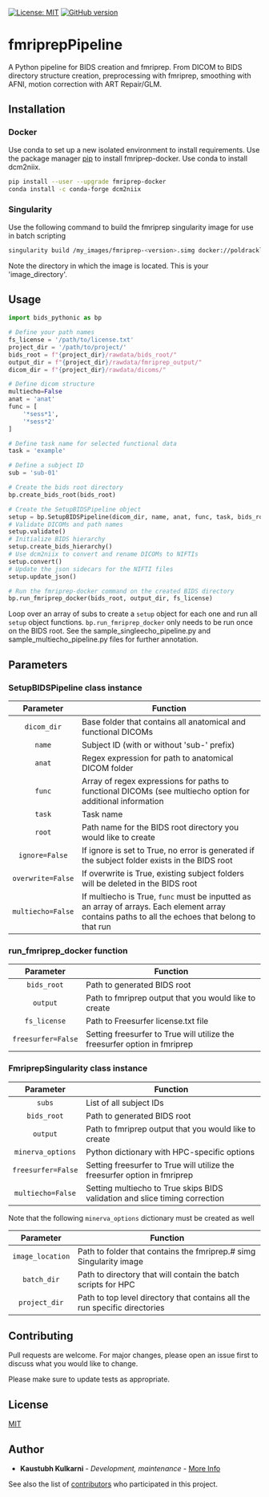 [![License: MIT](https://img.shields.io/badge/License-MIT-yellow.svg)](https://opensource.org/licenses/MIT)
[![GitHub version](https://badge.fury.io/gh/kulkarnik%2FfmriprepPipeline.svg)](https://badge.fury.io/gh/kulkarnik%2FfmriprepPipeline)

# fmriprepPipeline

A Python pipeline for BIDS creation and fmriprep.
From DICOM to BIDS directory structure creation, preprocessing with fmriprep, smoothing with AFNI, motion correction with ART Repair/GLM.

## Installation

### Docker

Use conda to set up a new isolated environment to install requirements.
Use the package manager [pip](https://pip.pypa.io/en/stable/) to install fmriprep-docker.
Use conda to install dcm2niix.

```bash
pip install --user --upgrade fmriprep-docker
conda install -c conda-forge dcm2niix
```

### Singularity

Use the following command to build the fmriprep singularity image for use in batch scripting

```bash
singularity build /my_images/fmriprep-<version>.simg docker://poldracklab/fmriprep:<version>
```

Note the directory in which the image is located. This is your 'image_directory'.

## Usage

```python
import bids_pythonic as bp

# Define your path names
fs_license = '/path/to/license.txt'
project_dir = '/path/to/project/'
bids_root = f"{project_dir}/rawdata/bids_root/"
output_dir = f"{project_dir}/rawdata/fmriprep_output/"
dicom_dir = f"{project_dir}/rawdata/dicoms/"

# Define dicom structure
multiecho=False
anat = 'anat'
func = [ 
    '*sess*1',
    '*sess*2'
]

# Define task name for selected functional data
task = 'example'

# Define a subject ID
sub = 'sub-01'

# Create the bids root directory
bp.create_bids_root(bids_root)

# Create the SetupBIDSPipeline object
setup = bp.SetupBIDSPipeline(dicom_dir, name, anat, func, task, bids_root, ignore=True)
# Validate DICOMs and path names
setup.validate()
# Initialize BIDS hierarchy
setup.create_bids_hierarchy()
# Use dcm2niix to convert and rename DICOMs to NIFTIs
setup.convert()
# Update the json sidecars for the NIFTI files
setup.update_json()

# Run the fmriprep-docker command on the created BIDS directory
bp.run_fmriprep_docker(bids_root, output_dir, fs_license)
```

Loop over an array of subs to create a `setup` object for each one and run all `setup` object functions. 
`bp.run_fmriprep_docker` only needs to be run once on the BIDS root.
See the sample_singleecho_pipeline.py and sample_multiecho_pipeline.py files for further annotation.

## Parameters

### SetupBIDSPipeline class instance

| Parameter | Function |
| :----: | --- |
| `dicom_dir` | Base folder that contains all anatomical and functional DICOMs |
| `name` | Subject ID (with or without 'sub-' prefix) |
| `anat` | Regex expression for path to anatomical DICOM folder |
| `func` | Array of regex expressions for paths to functional DICOMs (see multiecho option for additional information |
| `task` | Task name |
| `root` | Path name for the BIDS root directory you would like to create |
| `ignore=False` | If ignore is set to True, no error is generated if the subject folder exists in the BIDS root |
| `overwrite=False` | If overwrite is True, existing subject folders will be deleted in the BIDS root |
| `multiecho=False` | If multiecho is True, `func` must be inputted as an array of arrays. Each element array contains paths to all the echoes that belong to that run |

### run_fmriprep_docker function

| Parameter | Function |
| :----: | --- |
| `bids_root` | Path to generated BIDS root |
| `output` | Path to fmriprep output that you would like to create |
| `fs_license` | Path to Freesurfer license.txt file |
| `freesurfer=False` | Setting freesurfer to True will utilize the freesurfer option in fmriprep |

### FmriprepSingularity class instance

| Parameter | Function |
| :----: | --- |
| `subs` | List of all subject IDs |
| `bids_root` | Path to generated BIDS root |
| `output` | Path to fmriprep output that you would like to create |
| `minerva_options` | Python dictionary with HPC-specific options |
| `freesurfer=False` | Setting freesurfer to True will utilize the freesurfer option in fmriprep |
| `multiecho=False` | Setting multiecho to True skips BIDS validation and slice timing correction |

Note that the following `minerva_options` dictionary must be created as well

| Parameter | Function |
| :----: | --- |
| `image_location` | Path to folder that contains the fmriprep.# simg Singularity image |
| `batch_dir` | Path to directory that will contain the batch scripts for HPC |
| `project_dir` | Path to top level directory that contains all the run specific directories |


## Contributing
Pull requests are welcome. For major changes, please open an issue first to discuss what you would like to change.

Please make sure to update tests as appropriate.

## License
[MIT](https://choosealicense.com/licenses/mit/)

## Author

* **Kaustubh Kulkarni** - *Development, maintenance* - [More Info](https://kulkarnik.com)

See also the list of [contributors](https://github.com/your/project/contributors) who participated in this project.

